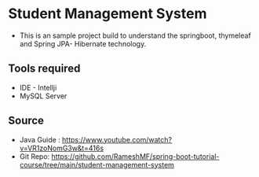 # Student Management System
- This is an sample project build to understand the springboot, thymeleaf and Spring JPA- Hibernate technology.

## Tools required
- IDE - Intellji
- MySQL Server

## Source

- Java Guide : https://www.youtube.com/watch?v=VR1zoNomG3w&t=416s
- Git Repo: https://github.com/RameshMF/spring-boot-tutorial-course/tree/main/student-management-system